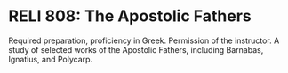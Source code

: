 # RELI 808: The Apostolic Fathers

Required preparation, proficiency in Greek. Permission of the instructor. A study of selected works of the Apostolic Fathers, including Barnabas, Ignatius, and Polycarp.